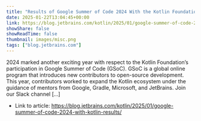 ```yaml
---
title: "Results of Google Summer of Code 2024 With the Kotlin Foundation"
date: 2025-01-22T13:04:45+00:00
link: https://blog.jetbrains.com/kotlin/2025/01/google-summer-of-code-2024-with-kotlin-results/
showShare: false
showReadTime: false
thumbnail: images/misc.png
tags: ["blog.jetbrains.com"]
---
```

2024 marked another exciting year with respect to the Kotlin Foundation’s participation in Google Summer of Code (GSoC). GSoC is a global online program that introduces new contributors to open-source development. This year, contributors worked to expand the Kotlin ecosystem under the guidance of mentors from Google, Gradle, Microsoft, and JetBrains. Join our Slack channel […]

- Link to article: https://blog.jetbrains.com/kotlin/2025/01/google-summer-of-code-2024-with-kotlin-results/
